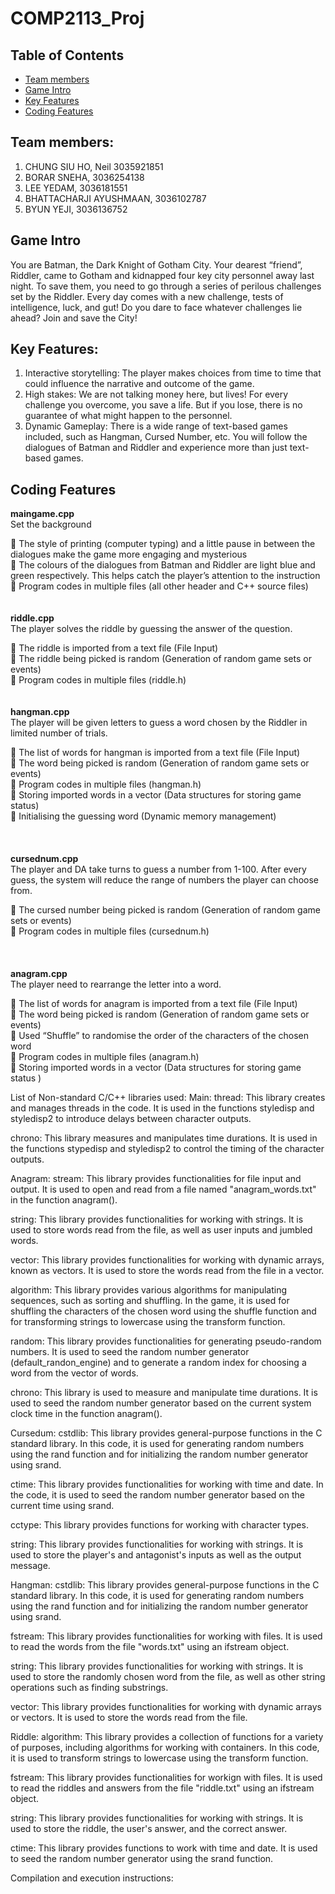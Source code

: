 # COMP2113_Proj

## Table of Contents
- [Team members](#tab-1)
- [Game Intro](#tab-2)
- [Key Features](#tab-3)
- [Coding Features](#tab-4)
  
## Team members:
1.	CHUNG SIU HO, Neil 3035921851
2.	BORAR SNEHA, 3036254138
3.	LEE YEDAM, 3036181551
4.	BHATTACHARJI AYUSHMAAN, 3036102787
5.	BYUN YEJI, 3036136752

## Game Intro
You are Batman, the Dark Knight of Gotham City.  Your dearest “friend”, Riddler, came to Gotham and kidnapped four key city personnel away last night. To save them, you need to go through a series of perilous challenges set by the Riddler. Every day comes with a new challenge, tests of intelligence, luck, and gut! Do you dare to face whatever challenges lie ahead? Join and save the City!

## Key Features:
1.	Interactive storytelling: 
The player makes choices from time to time that could influence the narrative and outcome of the game.
2.	High stakes:
We are not talking money here, but lives! For every challenge you overcome, you save a life. But if you lose, there is no guarantee of what might happen to the personnel.
3.	Dynamic Gameplay:
There is a wide range of text-based games included, such as Hangman, Cursed Number, etc. You will follow the dialogues of Batman and Riddler and experience more than just text-based games.


## Coding Features
**maingame.cpp**  
Set the background  

	The style of printing (computer typing) and a little pause in between the dialogues make the game more engaging and mysterious  
	The colours of the dialogues from Batman and Riddler are light blue and green respectively. This helps catch the player’s attention to the instruction  
	Program codes in multiple files (all other header and C++ source files) 
<br>
<br>
<br>
**riddle.cpp**   
The player solves the riddle by guessing the answer of the question.
  
	The riddle is imported from a text file (File Input)  
	The riddle being picked is random (Generation of random game sets or events)  
	Program codes in multiple files (riddle.h) 
<br>
<br>
<br>
**hangman.cpp**  
The player will be given letters to guess a word chosen by the Riddler in limited number of trials.  

	The list of words for hangman is imported from a text file (File Input)  
	The word being picked is random (Generation of random game sets or events)  
	Program codes in multiple files (hangman.h)  
	Storing imported words in a vector (Data structures for storing game status)  
	Initialising the guessing word (Dynamic memory management)  
<br>
<br>
<br>
**cursednum.cpp**  
The player and DA take turns to guess a number from 1-100. After every guess, the system will reduce the range of numbers the player can choose from.  

	The cursed number being picked is random (Generation of random game sets or events)  
	Program codes in multiple files (cursednum.h)  
<br>
<br>
<br>
**anagram.cpp**  
The player need to rearrange the letter into a word.  

	The list of words for anagram is imported from a text file (File Input)  
	The word being picked is random (Generation of random game sets or events)  
	Used “Shuffle” to randomise the order of the characters of the chosen word  
	Program codes in multiple files (anagram.h)  
	Storing imported words in a vector (Data structures for storing game status )  


 


List of Non-standard C/C++ libraries used:
Main:
thread: This library creates and manages threads in the code. It is used in the functions styledisp and styledisp2 to introduce delays between character outputs.

chrono: This library measures and manipulates time durations. It is used in the functions stypedisp and styledisp2 to control the timing of the character outputs.


Anagram:
stream: This library provides functionalities for file input and output. It is used to open and read from a file named "anagram_words.txt" in the function anagram(). 

string: This library provides functionalities for working with strings. It is used to store words read from the file, as well as user inputs and jumbled words.

vector: This library provides functionalities for working with dynamic arrays, known as vectors. It is used to store the words read from the file in a vector.

algorithm: This library provides various algorithms for manipulating sequences, such as sorting and shuffling. In the game, it is used for shuffling the characters of the chosen word using the shuffle function and for transforming strings to lowercase using the transform function.

random: This library provides functionalities for generating pseudo-random numbers. It is used to seed the random number generator (default_randon_engine) and to generate a random index for choosing a word from the vector of words.

chrono: This library is used to measure and manipulate time durations. It is used to seed the random number generator based on the current system clock time in the function anagram().


Cursedum:
cstdlib: This library provides general-purpose functions in the C standard library. In this code, it is used for generating random numbers using the rand function and for initializing the random number generator using srand.

ctime: This library provides functionalities for working with time and date. In the code, it is used to seed the random number generator based on the current time using srand.

cctype: This library provides functions for working with character types. 

string: This library provides functionalities for working with strings. It is used to store the player's and antagonist's inputs as well as the output message.


Hangman:
cstdlib: This library provides general-purpose functions in the C standard library. In this code, it is used for generating random numbers using the rand function and for initializing the random number generator using srand.

fstream: This library provides functionalities for working with files. It is used to read the words from the file "words.txt" using an ifstream object.

string: This library provides functionalities for working with strings. It is used to store the randomly chosen word from the file, as well as other string operations such as finding substrings.

vector: This library provides functionalities for working with dynamic arrays or vectors. It is used to store the words read from the file.


Riddle:
algorithm: This library provides a collection of functions for a variety of purposes, including algorithms for working with containers. In this code, it is used to transform strings to lowercase using the transform function.

fstream: This library provides functionalities for workign with files. It is used to read the riddles and answers from the file "riddle.txt" using an ifstream object.

string: This library provides functionalities for working with strings. It is used to store the riddle, the user's answer, and the correct answer.

ctime: This library provides functions to work with time and date. It is used to seed the random number generator using the srand function.



Compilation and execution instructions:

